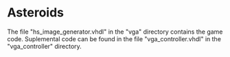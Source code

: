 # Asteroids

The file "hs_image_generator.vhdl" in the "vga" directory contains the game code.
Suplemental code can be found in the file "vga_controller.vhdl" in the "vga_controller" directory.
